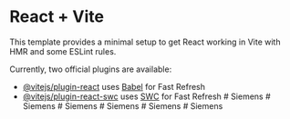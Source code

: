 # React + Vite

This template provides a minimal setup to get React working in Vite with HMR and some ESLint rules.

Currently, two official plugins are available:

- [@vitejs/plugin-react](https://github.com/vitejs/vite-plugin-react/blob/main/packages/plugin-react/README.md) uses [Babel](https://babeljs.io/) for Fast Refresh
- [@vitejs/plugin-react-swc](https://github.com/vitejs/vite-plugin-react-swc) uses [SWC](https://swc.rs/) for Fast Refresh
#   S i e m e n s  
 #   S i e m e n s  
 #   S i e m e n s  
 #   S i e m e n s  
 #   S i e m e n s  
 #   S i e m e n s  
 